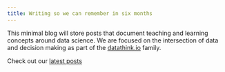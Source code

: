 ```yaml
---
title: Writing so we can remember in six months
---
```


This minimal blog will store posts that document teaching and learning concepts around data science. We are focused on the intersection of data and decision making as part of the [datathink.io](https:/datathink.io) family. 

Check out our [latest posts](../posts)
